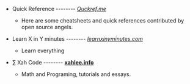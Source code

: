 


- Quick Reference  --------  *[Quckref.me](https://quickref.me/)*   
  - Here are some cheatsheets and quick references contributed by open source angels.



- Learn X in Y minutes  --------  *[learnxinyminutes.com](https://learnxinyminutes.com/)* 
  - Learn everything


- ∑ Xah Code  --------  **[xahlee.info](http://xahlee.info/)**
  - Math and Programing, tutorials and essays. 
